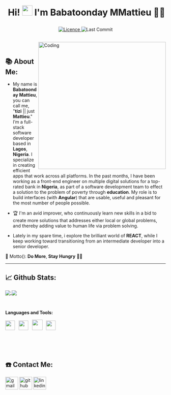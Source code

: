 # <p align="center">️ Hi! <img src="https://github.com/blackcater/blackcater/raw/master/images/Hi.gif" height="32" /> I'm **Babatoonday MMattieu** 🎯️🚀️</p>


<p align="center">
<a href="https://github.com/bbmattieu9/bbmattieu9/master/LICENCE">
<img alt="Licence" src="https://img.shields.io/github/license/bbmattieu9/bbmattieu9?color=MIT&logo=MIT&style=for-the-badge"/>
 

</a>
<img alt="Last Commit" src="https://img.shields.io/github/last-commit/bbmattieu9/KarthikNayak024?logo=markdown&label=LAST+UPDATE&color=29bf12&style=flat">
</p>
</br>
<img align="right" alt="Coding" width="400" src="https://media.giphy.com/media/Y4ak9Ki2GZCbJxAnJD/giphy.gif">
</br>


## 📚 About Me:

- My name is **Babatoonday Mattieu**, you can call me, "**tizi** || just **Mattieu**." I’m a full-stack software developer based in **Lagos**, **Nigeria**. I specialize in creating efficient apps that work across all platforms. In the past months, I  have been working as a front-end engineer on multiple digital solutions for a top-rated bank in **Nigeria**, as part of a software development team to effect a solution to the problem of poverty through **education**. My role is to build interfaces (with **Angular**) that are usable, useful and pleasant for the most number of people possible. 

- 🏆 I'm an avid improver, who continuously learn new skills in a bid to create more solutions that addresses either local or global problems, and thereby adding value to human life via problem solving.
- Lately in my spare time, i explore the brilliant world of **REACT**, while I keep working toward transitioning from an intermediate developer into a senior developer. 

 🚀 Motto():  **Do More**,  **Stay Hungry** 👨‍🎓️️

---

## 📈 **Github Stats:**

<a href="https://github.com/bbmattieu9">
<img align="center" src="https://github-readme-stats.vercel.app/api?username=bbmattieu9&show_icons=true&include_all_commits=true&theme=blue-green&count_private=true">
</a>
<a href="https://github.com/bbmattieu9/github-readme-stats">
<img align="center" src="https://github-readme-stats.anuraghazra1.vercel.app/api/top-langs/?username=bbmattieu9&layout=compact&theme=blue-green" />
</a>

</br>

<p>&nbsp;</p>

**Languages and Tools:**

<a href="#" alt="javascript"><img height="30" src="https://github.com/blackcater/blackcater/raw/master/images/logo-javascript.svg"></a>&nbsp;&nbsp;
<a href="#" alt="typescript"><img height="30" src="https://github.com/blackcater/blackcater/raw/master/images/logo-typescript.svg"></a>&nbsp;&nbsp;
<a href="#" alt="nodejs"><img height="33" src="https://github.com/blackcater/blackcater/raw/master/images/logo-nodejs.svg"></a>&nbsp;&nbsp;
<a href="#" alt="deno"><img height="30" src="https://github.com/blackcater/blackcater/raw/master/images/logo-deno.svg"></a>&nbsp;&nbsp;

<p>&nbsp;</p>

<p>&nbsp;</p>

## ☎️ Contact Me:
<p align="left">
<a href = "mailto:bbmattieu9@gmail.com"><img src='https://img.icons8.com/color/48/000000/gmail.png' alt='gmail' height='40'></a>
<a href = https://github.com/bbmattieu9><img src='https://img.icons8.com/color/2x/github--v1.png' alt='github' height='40'></a>
<a href = https://www.linkedin.com/in/babatunde-matthew-383514187/><img src='https://img.icons8.com/color/2x/linkedin.png' alt='linkedin' height='40'></a>

<p>&nbsp;</p>



<!-- ## **Badges:**

</a> <a href="https://archiveprogram.github.com/"><img src="https://raw.githubusercontent.com/acervenky/animated-github-badges/master/assets/acbadge.gif" width="40" height="40"></a>
</a> <a href="https://github.com/pricing"><img src="https://raw.githubusercontent.com/acervenky/animated-github-badges/master/assets/pro.gif" width="40" height="40"></a> -->



<!-- Links of Definitions -->

[linkedin]: https://www.linkedin.com/in/babatunde-matthew-383514187
[gmail]: mailto:bbmattieu9@gmail.com "Lets connect through email"
[github]: https://github.com/bbmattieu9
[licence]: https://github.com/bbattieu9/bbmattieu9/blob/master/LICENSE
[twitter]: https://twitter.com/tizicarolcartel
